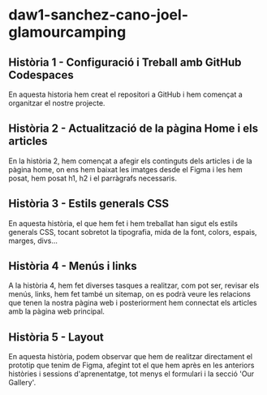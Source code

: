 # daw1-sanchez-cano-joel-glamourcamping

## Història 1 - Configuració i Treball amb GitHub Codespaces

En aquesta historia hem creat el repositori a GitHub i hem començat a organitzar el nostre projecte.

## Història 2 - Actualització de la pàgina Home i els articles

En la història 2, hem començat a afegir els continguts dels articles i de la pàgina home, on ens hem baixat les imatges desde el Figma i les hem posat, hem posat h1, h2 i el parràgrafs necessaris.

## Història 3 - Estils generals CSS

En aquesta història, el que hem fet i hem treballat han sigut els estils generals CSS, tocant sobretot la tipografia, mida de la font, colors, espais, marges, divs...

## Història 4 - Menús i links

A la història 4, hem fet diverses tasques a realitzar, com pot ser, revisar els menús, links, hem fet també un sitemap, on es podrà veure les relacions que tenen la nostra pàgina web i posteriorment hem connectat els articles amb la pàgina web principal.

## Història 5 - Layout

En aquesta història, podem observar que hem de realitzar directament el prototip que tenim de Figma, afegint tot el que hem après en les anteriors històries i sessions d'aprenentatge, tot menys el formulari i la secció 'Our Gallery'.